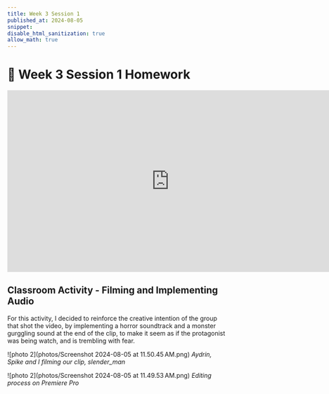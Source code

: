 ```yaml
---
title: Week 3 Session 1
published_at: 2024-08-05
snippet: 
disable_html_sanitization: true
allow_math: true
---
```

# :page_with_curl: Week 3 Session 1 Homework 

<iframe src="https://player.vimeo.com/video/994886067?title=0&amp;byline=0&amp;portrait=0&amp;badge=0&amp;autopause=0&amp;player_id=0&amp;app_id=58479" width="736" height="414" frameborder="0" allow="autoplay; fullscreen; picture-in-picture; clipboard-write" title="DM1_WK3_HW1"></iframe>

## Classroom Activity - Filming and Implementing Audio

For this activity, I decided to reinforce the creative intention of the group that shot the video, by implementing a horror soundtrack and a monster gurggling sound at the end of the clip, to make it seem as if the protagonist was being watch, and is trembling with fear.


![photo 2](photos/Screenshot 2024-08-05 at 11.50.45 AM.png)
*Aydrin, Spike and I filming our clip, slender_man*


![photo 2](photos/Screenshot 2024-08-05 at 11.49.53 AM.png)
*Editing process on Premiere Pro*